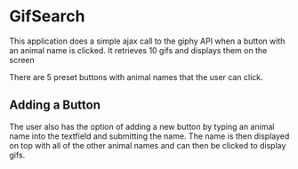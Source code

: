 # GifSearch
This application does a simple ajax call to the giphy API when a button with an animal name is clicked. 
It retrieves 10 gifs and displays them on the screen

There are 5 preset buttons with animal names that the user can click.

## Adding a Button
The user also has the option of adding a new button by typing an animal name into the textfield and submitting the name.
The name is then displayed on top with all of the other animal names and can then be clicked to display gifs.
